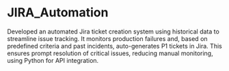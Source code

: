 # JIRA_Automation
Developed an automated Jira ticket creation system using historical data to streamline issue tracking. It monitors production failures and, based on predefined criteria and past incidents, auto-generates P1 tickets in Jira. This ensures prompt resolution of critical issues, reducing manual monitoring, using Python for API integration.
